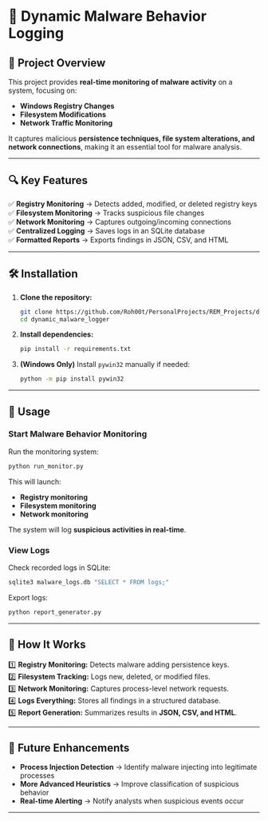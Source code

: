 # 🚀 Dynamic Malware Behavior Logging

## 📌 Project Overview
This project provides **real-time monitoring of malware activity** on a system, focusing on:
- **Windows Registry Changes**
- **Filesystem Modifications**
- **Network Traffic Monitoring**

It captures malicious **persistence techniques, file system alterations, and network connections**, making it an essential tool for malware analysis.

---

## 🔍 Key Features
✅ **Registry Monitoring** → Detects added, modified, or deleted registry keys  
✅ **Filesystem Monitoring** → Tracks suspicious file changes  
✅ **Network Monitoring** → Captures outgoing/incoming connections  
✅ **Centralized Logging** → Saves logs in an SQLite database  
✅ **Formatted Reports** → Exports findings in JSON, CSV, and HTML  

---

## 🛠️ Installation
1. **Clone the repository:**
   ```bash
   git clone https://github.com/Roh00t/PersonalProjects/REM_Projects/dynamic_malware_logger.git
   cd dynamic_malware_logger
   ```
2. **Install dependencies:**
   ```bash
   pip install -r requirements.txt
   ```
3. **(Windows Only)** Install `pywin32` manually if needed:
   ```bash
   python -m pip install pywin32
   ```

---

## 🚀 Usage
### **Start Malware Behavior Monitoring**
Run the monitoring system:
```bash
python run_monitor.py
```
This will launch:
- **Registry monitoring**
- **Filesystem monitoring**
- **Network monitoring**

The system will log **suspicious activities in real-time**.

### **View Logs**
Check recorded logs in SQLite:
```bash
sqlite3 malware_logs.db "SELECT * FROM logs;"
```
Export logs:
```bash
python report_generator.py
```

---

## 📂 How It Works
1️⃣ **Registry Monitoring:** Detects malware adding persistence keys.  
2️⃣ **Filesystem Tracking:** Logs new, deleted, or modified files.  
3️⃣ **Network Monitoring:** Captures process-level network requests.  
4️⃣ **Logs Everything:** Stores all findings in a structured database.  
5️⃣ **Report Generation:** Summarizes results in **JSON, CSV, and HTML**.  

---

## 📝 Future Enhancements
- **Process Injection Detection** → Identify malware injecting into legitimate processes  
- **More Advanced Heuristics** → Improve classification of suspicious behavior  
- **Real-time Alerting** → Notify analysts when suspicious events occur  

---
